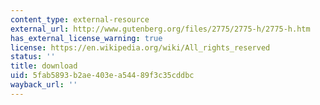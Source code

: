 ```yaml
---
content_type: external-resource
external_url: http://www.gutenberg.org/files/2775/2775-h/2775-h.htm
has_external_license_warning: true
license: https://en.wikipedia.org/wiki/All_rights_reserved
status: ''
title: download
uid: 5fab5893-b2ae-403e-a544-89f3c35cddbc
wayback_url: ''
---
```

